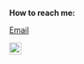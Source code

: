 **How to reach me:** 

[Email](mailto:faithntundi@gmail.com)

[<img align="center" alt="faith-ntundi-0552a46a | LinkedIn" width="22px" src="https://cdn.jsdelivr.net/npm/simple-icons@v3/icons/linkedin.svg" />][linkedin]


<!--
**fntundi/fntundi** is a ✨ _special_ ✨ repository because its `README.md` (this file) appears on your GitHub profile.


Here are some ideas to get you started:

- 🔭 I’m currently working on ...
- 🌱 I’m currently learning ...
- 👯 I’m looking to collaborate on ...
- 🤔 I’m looking for help with ...
  -IaaC using Python and Go
- 📫 How to reach me: ...
[<img align="left" alt="faith-ntundi-0552a46a | LinkedIn" width="22px" src="https://cdn.jsdelivr.net/npm/simple-icons@v3/icons/linkedin.svg" />][linkedin]
- ⚡ Fun fact: ...
-->

[linkedin]: https://www.linkedin.com/in/faith-ntundi-0552a46a/




